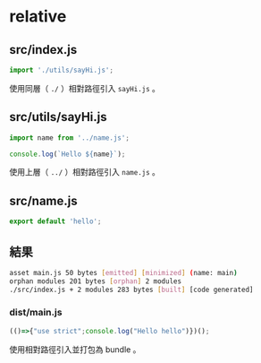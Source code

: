 # relative

## src/index.js

```js
import './utils/sayHi.js';
```

使用同層（ `./` ）相對路徑引入 `sayHi.js` 。

## src/utils/sayHi.js

```js
import name from '../name.js';

console.log(`Hello ${name}`);
```

使用上層（ `../` ）相對路徑引入 `name.js` 。

## src/name.js

```js
export default 'hello';
```

## 結果

```bash
asset main.js 50 bytes [emitted] [minimized] (name: main)
orphan modules 201 bytes [orphan] 2 modules
./src/index.js + 2 modules 283 bytes [built] [code generated]
```

### dist/main.js

<!-- prettier-ignore -->
```js
(()=>{"use strict";console.log("Hello hello")})();
```

使用相對路徑引入並打包為 bundle 。
